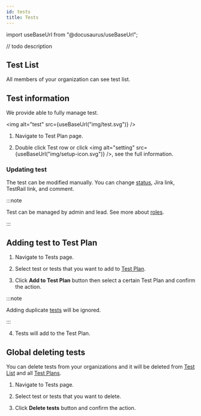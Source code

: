 ```yaml
---
id: tests
title: Tests
---
```


import useBaseUrl from "@docusaurus/useBaseUrl";

// todo description

## Test List

All members of your organization can see test list.

## Test information

We provide able to fully manage test.

<img alt="test" src={useBaseUrl("img/test.svg")} />

1. Navigate to Test Plan page.

2. Double click Test row or click <img alt="setting" src={useBaseUrl("img/setup-icon.svg")} />, see the full information.

### Updating test

The test can be modified manually.
You can change [status](/test-status), Jira link, TestRail link, and comment.

:::note

Test can be managed by admin and lead. See more about [roles](/users/#roles).

:::

## Adding test to Test Plan

1. Navigate to Tests page.

2. Select test or tests that you want to add to [Test Plan](/test-plans#test-plan-details).

3. Click **Add to Test Plan** button then select a certain Test Plan and confirm the action.

:::note

Adding duplicate [tests](/tests) will be ignored.

:::

4. Tests will add to the Test Plan.

## Global deleting tests

You can delete tests from your organizations and it will be deleted from [Test List](/tests/#test-list) and all [Test Plans](/test-plans).

1. Navigate to Tests page.

2. Select test or tests that you want to delete.

3. Click **Delete tests** button and confirm the action.
